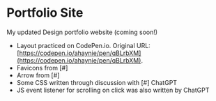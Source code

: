 # Portfolio Site

My updated Design portfolio website (coming soon!)

- Layout practiced on CodePen.io. Original URL: [https://codepen.io/ahaynie/pen/qBLrbXM](https://codepen.io/ahaynie/pen/qBLrbXM).
- Favicons from [#]
- Arrow from [#]
- Some CSS written through discussion with [#] ChatGPT
- JS event listener for scrolling on click was also written by ChatGPT

